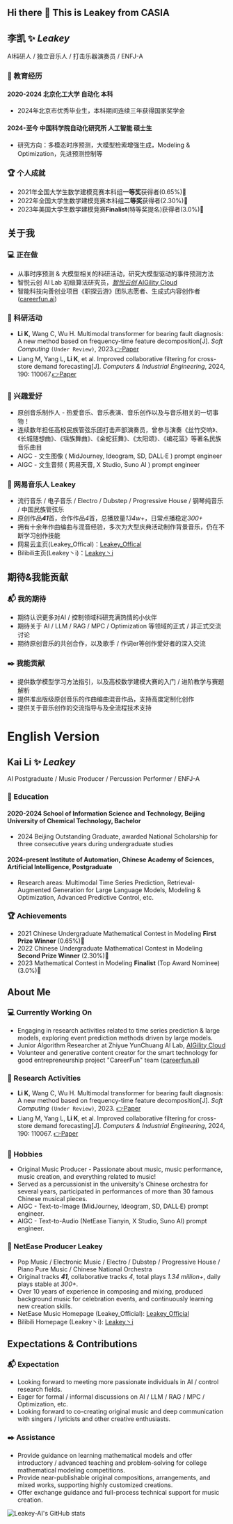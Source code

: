 ## Hi there 👋 This is Leakey from CASIA

<!--
**Leakey-AI/Leakey-AI** is a ✨ _special_ ✨ repository because its `README.md` (this file) appears on your GitHub profile.

Here are some ideas to get you started:

- 🔭 I’m currently working on ...
- 🌱 I’m currently learning ...
- 👯 I’m looking to collaborate on ...
- 🤔 I’m looking for help with ...
- 💬 Ask me about ...
- 📫 How to reach me: ...
- 😄 Pronouns: ...
- ⚡ Fun fact: ...
-->

## 李凯 ✨ $Leakey$
AI科研人 / 独立音乐人 / 打击乐器演奏员 / ENFJ-A
### 🏫 教育经历
#### 2020-2024 北京化工大学 自动化 本科
- 2024年北京市优秀毕业生，本科期间连续三年获得国家奖学金
#### 2024-至今 中国科学院自动化研究所 人工智能 硕士生
- 研究方向：多模态时序预测，大模型检索增强生成，Modeling & Optimization，先进预测控制等
### 🏆 个人成就
- 2021年全国大学生数学建模竞赛本科组**一等奖**获得者(0.65%)🥇
- 2022年全国大学生数学建模竞赛本科组**二等奖**获得者(2.30%)🥈
- 2023年美国大学生数学建模竞赛**Finalist**(特等奖提名)获得者(3.0%)🏅
## 关于我
### 💻 正在做
- 从事时序预测 & 大模型相关的科研活动，研究大模型驱动的事件预测方法
- 智悦云创 AI Lab 初级算法研究员，[_智悦云创_ AIGility Cloud](https://www.aigilitycloud.com/)
- 智能科技向善创业项目《职探云游》团队志愿者、生成式内容创作者([careerfun.ai](careerfun.ai))
### 📝 科研活动
- **Li K**, Wang C, Wu H. Multimodal transformer for bearing fault diagnosis: A new method based on frequency-time feature decomposition[J]. *Soft Computing* `(Under Review)`, 2023.[👉Paper](https://www.researchsquare.com/article/rs-3258385/v1)
- Liang M, Yang L, **Li K**, et al. Improved collaborative filtering for cross-store demand forecasting[J]. *Computers & Industrial Engineering*, 2024, 190: 110067.[👉Paper](https://www.sciencedirect.com/science/article/abs/pii/S0360835224001888)
### 🎹 兴趣爱好
- 原创音乐制作人 - 热爱音乐、音乐表演、音乐创作以及与音乐相关的一切事物！
- 连续数年担任高校民族管弦乐团打击声部演奏员，曾参与演奏《丝竹交响》、《长城随想曲》、《瑶族舞曲》、《金蛇狂舞》、《太阳颂》、《编花篮》等著名民族音乐曲目
- AIGC - 文生图像 ( MidJourney, Ideogram, SD, DALL·E ) prompt engineer
- AIGC - 文生音频 ( 网易天音, X Studio, Suno AI ) prompt engineer
### 🎵 网易音乐人 Leakey
- 流行音乐 / 电子音乐 / Electro / Dubstep / Progressive House / 钢琴纯音乐 / 中国民族管弦乐
- 原创作品***41***首，合作作品*4*首，总播放量*134w+*，日常点播稳定*300+*
- 拥有十余年作曲编曲与混音经验，多次为大型庆典活动制作背景音乐，仍在不断学习创作技能
- 网易云主页(Leakey_Offical)：[Leakey_Offical](https://music.163.com/#/artist?id=1202003)
- Bilibili主页(Leakey丶i)：[Leakey丶i](https://space.bilibili.com/13182539)
## 期待&我能贡献
### 📬 我的期待
- 期待认识更多对AI / 控制领域科研充满热情的小伙伴
- 期待关于 AI / LLM / RAG / MPC / Optimization 等领域的正式 / 非正式交流讨论
- 期待原创音乐的共创合作，以及歌手 / 作词er等创作爱好者的深入交流
### ✒️ 我能贡献
- 提供数学模型学习方法指引，以及高校数学建模大赛的入门 / 进阶教学与赛题解析
- 提供准出版级原创音乐的作曲编曲混音作品，支持高度定制化创作
- 提供关于音乐创作的交流指导与及全流程技术支持

# English Version

## Kai Li ✨ $Leakey$
AI Postgraduate / Music Producer / Percussion Performer / ENFJ-A
### 🏫 Education
#### 2020-2024 School of Information Science and Technology, Beijing University of Chemical Technology, Bachelor
- 2024 Beijing Outstanding Graduate, awarded National Scholarship for three consecutive years during undergraduate studies
#### 2024-present Institute of Automation, Chinese Academy of Sciences, Artificial Intelligence, Postgraduate
- Research areas: Multimodal Time Series Prediction, Retrieval-Augmented Generation for Large Language Models, Modeling & Optimization, Advanced Predictive Control, etc.
### 🏆 Achievements
- 2021 Chinese Undergraduate Mathematical Contest in Modeling **First Prize Winner** (0.65%)🥇
- 2022 Chinese Undergraduate Mathematical Contest in Modeling **Second Prize Winner** (2.30%)🥈
- 2023 Mathematical Contest in Modeling **Finalist** (Top Award Nominee) (3.0%)🏅
## About Me
### 💻 Currently Working On
- Engaging in research activities related to time series prediction & large models, exploring event prediction methods driven by large models.
- Junior Algorithm Researcher at Zhiyue YunChuang AI Lab, [AIGility Cloud](https://www.aigilitycloud.com/)
- Volunteer and generative content creator for the smart technology for good entrepreneurship project "CareerFun" team ([careerfun.ai](careerfun.ai))
### 📝 Research Activities
- **Li K**, Wang C, Wu H. Multimodal transformer for bearing fault diagnosis: A new method based on frequency-time feature decomposition[J]. *Soft Computing* `(Under Review)`, 2023. [👉Paper](https://www.researchsquare.com/article/rs-3258385/v1)
- Liang M, Yang L, **Li K**, et al. Improved collaborative filtering for cross-store demand forecasting[J]. *Computers & Industrial Engineering*, 2024, 190: 110067. [👉Paper](https://www.sciencedirect.com/science/article/abs/pii/S0360835224001888)
### 🎹 Hobbies
- Original Music Producer - Passionate about music, music performance, music creation, and everything related to music!
- Served as a percussionist in the university's Chinese orchestra for several years, participated in performances of more than 30 famous Chinese musical pieces.
- AIGC - Text-to-Image (MidJourney, Ideogram, SD, DALL·E) prompt engineer.
- AIGC - Text-to-Audio (NetEase Tianyin, X Studio, Suno AI) prompt engineer.
### 🎵 NetEase Producer Leakey
- Pop Music / Electronic Music / Electro / Dubstep / Progressive House / Piano Pure Music / Chinese National Orchestra
- Original tracks ***41***, collaborative tracks *4*, total plays *1.34 million+*, daily plays stable at *300+*.
- Over 10 years of experience in composing and mixing, produced background music for celebration events, and continuously learning new creation skills.
- NetEase Music Homepage (Leakey_Official): [Leakey_Official](https://music.163.com/#/artist?id=1202003)
- Bilibili Homepage (Leakey丶i): [Leakey丶i](https://space.bilibili.com/13182539)
## Expectations & Contributions
### 📬 Expectation
- Looking forward to meeting more passionate individuals in AI / control research fields.
- Eager for formal / informal discussions on AI / LLM / RAG / MPC / Optimization, etc.
- Looking forward to co-creating original music and deep communication with singers / lyricists and other creative enthusiasts.
### ✒️ Assistance
- Provide guidance on learning mathematical models and offer introductory / advanced teaching and problem-solving for college mathematical modeling competitions.
- Provide near-publishable original compositions, arrangements, and mixed works, supporting highly customized creations.
- Offer exchange guidance and full-process technical support for music creation.

![Leakey-AI's GitHub stats](https://github-readme-stats.vercel.app/api?username=Leakey-AI&show_icons=true&theme=transparent)
